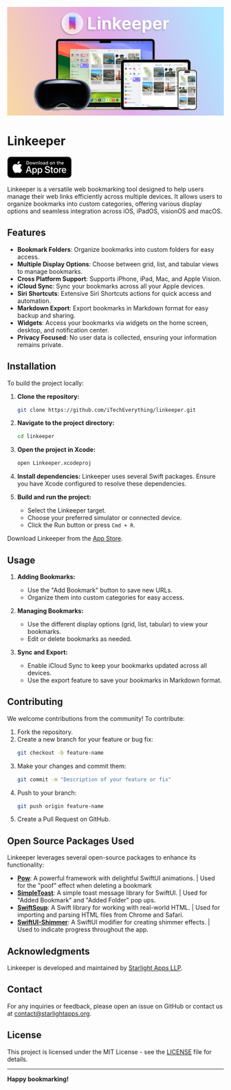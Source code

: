 
![Linkeeper](./images/OG.png)

# Linkeeper


<a href=https://apps.apple.com/app/linkeeper/id6449708232 target="_blank">
  <img src="./images/Download%20on%20the%20App%20Store%20Badge.png" alt="Download on the App Store" height="50">
</a>

Linkeeper is a versatile web bookmarking tool designed to help users manage their web links efficiently across multiple devices. It allows users to organize bookmarks into custom categories, offering various display options and seamless integration across iOS, iPadOS, visionOS and macOS.

## Features

- **Bookmark Folders**: Organize bookmarks into custom folders for easy access.
- **Multiple Display Options**: Choose between grid, list, and tabular views to manage bookmarks.
- **Cross Platform Support**: Supports iPhone, iPad, Mac, and Apple Vision.
- **iCloud Sync**: Sync your bookmarks across all your Apple devices.
- **Siri Shortcuts**: Extensive Siri Shortcuts actions for quick access and automation.
- **Markdown Export**: Export bookmarks in Markdown format for easy backup and sharing.
- **Widgets**: Access your bookmarks via widgets on the home screen, desktop, and notification center.
- **Privacy Focused**: No user data is collected, ensuring your information remains private.

## Installation

To build the project locally:

1. **Clone the repository:**
    ```bash
    git clone https://github.com/iTechEverything/linkeeper.git
    ```
2. **Navigate to the project directory:**
    ```bash
    cd linkeeper
    ```
3. **Open the project in Xcode:**
    ```bash
    open Linkeeper.xcodeproj
    ```
4. **Install dependencies:**
    Linkeeper uses several Swift packages. Ensure you have Xcode configured to resolve these dependencies.

5. **Build and run the project:**
    - Select the Linkeeper target.
    - Choose your preferred simulator or connected device.
    - Click the Run button or press `Cmd + R`.

Download Linkeeper from the [App Store](https://apps.apple.com/app/linkeeper/id6449708232).

## Usage

1. **Adding Bookmarks:**
    - Use the "Add Bookmark" button to save new URLs.
    - Organize them into custom categories for easy access.

2. **Managing Bookmarks:**
    - Use the different display options (grid, list, tabular) to view your bookmarks.
    - Edit or delete bookmarks as needed.

3. **Sync and Export:**
    - Enable iCloud Sync to keep your bookmarks updated across all devices.
    - Use the export feature to save your bookmarks in Markdown format.

## Contributing

We welcome contributions from the community! To contribute:

1. Fork the repository.
2. Create a new branch for your feature or bug fix:
    ```bash
    git checkout -b feature-name
    ```
3. Make your changes and commit them:
    ```bash
    git commit -m "Description of your feature or fix"
    ```
4. Push to your branch:
    ```bash
    git push origin feature-name
    ```
5. Create a Pull Request on GitHub.

## Open Source Packages Used

Linkeeper leverages several open-source packages to enhance its functionality:

- **[Pow](https://github.com/EmergeTools/Pow)**: A powerful framework with delightful SwiftUI animations. | Used for the "poof" effect when deleting a bookmark
- **[SimpleToast](https://github.com/sanzaru/SimpleToast)**: A simple toast message library for SwiftUI. | Used for "Added Bookmark" and "Added Folder" pop ups.
- **[SwiftSoup](https://github.com/scinfu/SwiftSoup)**: A Swift library for working with real-world HTML. | Used for importing and parsing HTML files from Chrome and Safari.
- **[SwiftUI-Shimmer](https://github.com/markiv/SwiftUI-Shimmer)**: A SwiftUI modifier for creating shimmer effects. | Used to indicate progress throughout the app.

## Acknowledgments

Linkeeper is developed and maintained by [Starlight Apps LLP](https://starlightapps.org).


## Contact

For any inquiries or feedback, please open an issue on GitHub or contact us at contact@starlightapps.org.

## License

This project is licensed under the MIT License - see the [LICENSE](LICENSE) file for details.

---

**Happy bookmarking!**
